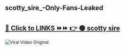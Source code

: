 
 ## scotty_sire_-Only-Fans-Leaked

# <h2><a href="https://clipsfans.com/scotty_sire_&ref=git">🔗 Click to LINKS ⏩⏩ 👉 🟢 scotty sire  </a></h2>

<a href="https://clipsfans.com/scotty_sire_&ref=git" rel="nofollow" data-target="animated-image.originalLink"><img src="https://i.ibb.co.com/xMMVF88/686577567.gif" alt="Viral Video Original" style="max-width: 100%; display: inline-block;" data-target="animated-image.originalImage"></a>
